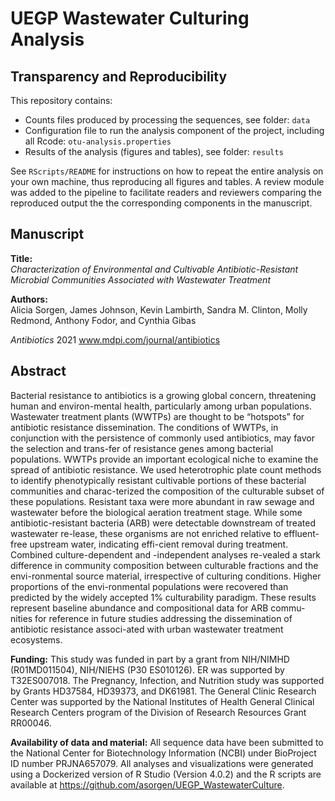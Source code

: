 
# UEGP Wastewater Culturing Analysis

## Transparency and Reproducibility

This repository contains:         

 * Counts files produced by processing the sequences, see folder: `data`
 * Configuration file to run the analysis component of the project, including all Rcode: `otu-analysis.properties`
 * Results of the analysis (figures and tables), see folder: `results`
 
See `RScripts/README` for instructions on how to repeat the entire analysis on your own machine, thus reproducing all figures and tables.  A review module was added to the pipeline to facilitate readers and reviewers comparing the reproduced output the the corresponding components in the manuscript.

## Manuscript

**Title:**                
_Characterization of Environmental and Cultivable Antibiotic-Resistant Microbial Communities Associated with Wastewater Treatment_

**Authors:**               
Alicia Sorgen, James Johnson, Kevin Lambirth, Sandra M. Clinton, Molly Redmond, Anthony Fodor, and Cynthia Gibas

_Antibiotics_ 2021
www.mdpi.com/journal/antibiotics


## Abstract
Bacterial resistance to antibiotics is a growing global concern, threatening human and environ-mental health, particularly among urban populations. Wastewater treatment plants (WWTPs) are thought to be “hotspots” for antibiotic resistance dissemination. The conditions of WWTPs, in conjunction with the persistence of commonly used antibiotics, may favor the selection and trans-fer of resistance genes among bacterial populations. WWTPs provide an important ecological niche to examine the spread of antibiotic resistance. We used heterotrophic plate count methods to identify phenotypically resistant cultivable portions of these bacterial communities and charac-terized the composition of the culturable subset of these populations. Resistant taxa were more abundant in raw sewage and wastewater before the biological aeration treatment stage. While some antibiotic-resistant bacteria (ARB) were detectable downstream of treated wastewater re-lease, these organisms are not enriched relative to effluent-free upstream water, indicating effi-cient removal during treatment. Combined culture-dependent and -independent analyses re-vealed a stark difference in community composition between culturable fractions and the envi-ronmental source material, irrespective of culturing conditions. Higher proportions of the envi-ronmental populations were recovered than predicted by the widely accepted 1% culturability paradigm. These results represent baseline abundance and compositional data for ARB commu-nities for reference in future studies addressing the dissemination of antibiotic resistance associ-ated with urban wastewater treatment ecosystems.


**Funding:**
This study was funded in part by a grant from NIH/NIMHD (R01MD011504), NIH/NIEHS (P30 ES010126). ER was supported by T32ES007018. The Pregnancy, Infection, and Nutrition study was supported by Grants HD37584, HD39373, and DK61981. The General Clinic Research Center was supported by the National Institutes of Health General Clinical Research Centers program of the Division of Research Resources Grant RR00046. 

**Availability of data and material:**
All sequence data have been submitted to the National Center for Biotechnology Information (NCBI) under BioProject ID number PRJNA657079. All analyses and visualizations were generated using a Dockerized version of R Studio (Version 4.0.2) and the R scripts are available at https://github.com/asorgen/UEGP_WastewaterCulture.
